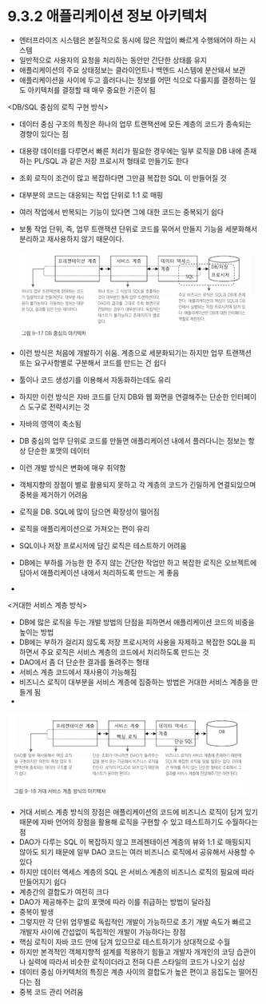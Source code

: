 # 9.3.2 애플리케이션 정보 아키텍처

- 엔터프라이즈 시스템은 본질적으로 동시에 많은 작업이 빠르게 수행돼어야 하는 시스템
- 일반적으로 사용자의 요청을 처리하는 동안만 간단한 상태를 유지
- 애플리케이션의 주요 상태정보는 클라이언트나 백엔드 시스템에 분산돼서 보관
- 애플리케이션을 사이에 두고 흘러다니는 정보를 어떤 식으로 다룰지를 결정하는 일도 아키텍처를 결정할 때 매우 중요한 기준이 됨

<DB/SQL 중심의 로직 구현 방식>

- 데이터 중심 구조의 특징은 하나의 업무 트랜잭션에 모든 계층의 코드가 종속되는 경향이 있다는 점
- 대용량 데이터를 다루면서 빠른 처리가 필요한 경우에는 일부 로직을 DB 내에 존재하는 PL/SQL 과 같은 저장 프로시저 형태로 만들기도 한다
- 조회 로직이 조건이 많고 복잡하다면 그만큼 복잡한 SQL 이 만들어질 것
- 대부분의 코드는 대응되는 작업 단위로 1:1 로 매핑
- 여러 작업에서 반복되는 기능이 있다면 그에 대한 코드는 중복되기 쉽다
- 보통 작업 단위, 즉, 업무 트랜잭션 단위로 코드를 묶어서 만들지 기능을 세분화해서 분리하고 재사용하지 않기 때문이다.

    ![9%203%202%20%E1%84%8B%E1%85%A2%E1%84%91%E1%85%B3%E1%86%AF%E1%84%85%E1%85%B5%E1%84%8F%E1%85%A6%E1%84%8B%E1%85%B5%E1%84%89%E1%85%A7%E1%86%AB%20%E1%84%8C%E1%85%A5%E1%86%BC%E1%84%87%E1%85%A9%20%E1%84%8B%E1%85%A1%E1%84%8F%E1%85%B5%E1%84%90%E1%85%A6%E1%86%A8%E1%84%8E%E1%85%A5%206ff436a332f243c9a4d25d69163272c3/Untitled.png](9%203%202%20%E1%84%8B%E1%85%A2%E1%84%91%E1%85%B3%E1%86%AF%E1%84%85%E1%85%B5%E1%84%8F%E1%85%A6%E1%84%8B%E1%85%B5%E1%84%89%E1%85%A7%E1%86%AB%20%E1%84%8C%E1%85%A5%E1%86%BC%E1%84%87%E1%85%A9%20%E1%84%8B%E1%85%A1%E1%84%8F%E1%85%B5%E1%84%90%E1%85%A6%E1%86%A8%E1%84%8E%E1%85%A5%206ff436a332f243c9a4d25d69163272c3/Untitled.png)

- 이런 방식은 처음에 개발하기 쉬움. 계층으로 세분화되기는 하지만 업무 트랜잭션 또는 요구사항별로 구분해서 코드를 만드는 건 쉽다
- 툴이나 코드 생성기를 이용해서 자동화하는데도 유리
- 하지만 이런 방식은 자바 코드를 단지 DB와 웹 화면을 연결해주는 단순한 인터페이스 도구로 전략시키는 것
- 자바의 영역이 축소됨
- DB 중심의 업무 단위로 코드를 만들면 애플리케이션 내에서 플러다니는 정보는 항상 단순한 포맷의 데이터
- 이런 개발 방식은 변화에 매우 취약함
- 객체지향의 장점이 별로 활용되지 못하고 각 계층의 코드가 긴밀하게 연결되있으며 중복을 제거하기 어려움
- 로직을 DB. SQL에 많이 담으면 확장성이 떨어짐
- 로직을 애플리케이션으로 가져오는 편이 유리
- SQL이나 저장 프로시저에 담긴 로직은 테스트하기 어려움
- DB에는 부하를 가능한 한 주지 않는 간단한 작업만 하고 복잡한 로직은 오브젝트에 담아서 애플리케이션 내에서 처리하도록 만드는 게 좋음
- 

<거대한 서비스 계층 방식>

- DB에 많은 로직을 두는 개발 방법의 단점을 피하면서 애플리케이션 코드의 비중을 높이는 방법
- DB에는 부하가 걸리지 않도록 저장 프로시저의 사용을 자제하고 복잡한 SQL을 피하면서 주요 로직은 서비스 계층의 코드에서 처리하도록 만드는 것
- DAO에서 좀 더 단순한 결과를 돌려주는 형태
- 서비스 계층 코드에서 재사용이 가능해짐
- 비즈니스 로직이 대부분을 서비스 계층에 집중하는 방법은 거대한 서비스 계층을 만들게 됨
- 

![9%203%202%20%E1%84%8B%E1%85%A2%E1%84%91%E1%85%B3%E1%86%AF%E1%84%85%E1%85%B5%E1%84%8F%E1%85%A6%E1%84%8B%E1%85%B5%E1%84%89%E1%85%A7%E1%86%AB%20%E1%84%8C%E1%85%A5%E1%86%BC%E1%84%87%E1%85%A9%20%E1%84%8B%E1%85%A1%E1%84%8F%E1%85%B5%E1%84%90%E1%85%A6%E1%86%A8%E1%84%8E%E1%85%A5%206ff436a332f243c9a4d25d69163272c3/Untitled%201.png](9%203%202%20%E1%84%8B%E1%85%A2%E1%84%91%E1%85%B3%E1%86%AF%E1%84%85%E1%85%B5%E1%84%8F%E1%85%A6%E1%84%8B%E1%85%B5%E1%84%89%E1%85%A7%E1%86%AB%20%E1%84%8C%E1%85%A5%E1%86%BC%E1%84%87%E1%85%A9%20%E1%84%8B%E1%85%A1%E1%84%8F%E1%85%B5%E1%84%90%E1%85%A6%E1%86%A8%E1%84%8E%E1%85%A5%206ff436a332f243c9a4d25d69163272c3/Untitled%201.png)

- 거대 서비스 계층 방식의 장점은 애플리케이션의 코드에 비즈니스 로직이 담겨 있기 때문에 자바 언어의 장점을 활용해 로직을 구현할 수 있고 테스트하기도 수월하다는 점
- DAO가 다루는 SQL 이 복잡하지 않고 프레젠테이션 계층의 뷰와 1:1 로 매핑되지 않아도 되기 때문에 일부 DAO 코드는 여러 비즈니스 로직에서 공유해서 사용할 수 있다
- 하지만 데이터 액세스 계층의 SQL 은 서비스 계층의 비즈니스 로직의 필요에 따라 만들어지기 쉽다
- 계층간의 결합도가 여전히 크다
- DAO가 제공해주는 값의 포맷에 따라 이를 취급하는 방법이 달라짐
- 중복이 발생
- 그렇지만 각 단위 업무별로 독립적인 개발이 가능하므로 초기 개발 속도가 빠르고 개발자 사이에 간섭없이 독립적인 개발이 가능하다는 장점
- 핵심 로직이 자바 코드 안에 담겨 있으므로 테스트하기가 상대적으로 수월
- 하지만 본격적인 객체지향적 설계를 적용하기 힘들고 개발자 개개인의 코딩 습관이나 실력에 따라서 비슷한 로직이더라고 전혀 다른 스타일의 코드가 나오기 십상
- 데이터 중심 아키텍처의 특징은 계층 사이의 결합도가 높은 편이고 응집도는 떨어진다는 점
- 중복 코드 관리 어려움
